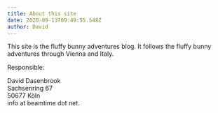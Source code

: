 ```yaml
---
title: About this site
date: 2020-09-13T09:49:55.548Z
author: David
---
```

This site is the fluffy bunny adventures blog. It follows the fluffy bunny adventures through Vienna and Italy.

Responsible:

David Dasenbrook\
Sachsenring 67\
50677 Köln\
info at beamtime dot net.